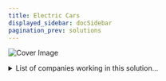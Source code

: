 ```yaml
---
title: Electric Cars
displayed_sidebar: docSidebar
pagination_prev: solutions
---
```


![Cover Image](../static/img/electric-car.jpg)

<details>
        <summary>List of companies working in this solution...</summary>
         <em>Note: this is an experimental AI feature. Accuracy and completeness are a work in progress</em>
        <div>
            <ul>
             
                <li><a href="https://pod-point.com">Pod Point</a></li>
            
                <li><a href="https://boostedboards.com">Boosted</a></li>
            
                <li><a href="https://transition-one.fr">Transition One</a></li>
            
                <li><a href="https://zeroavia.com">Zeroavia</a></li>
            
                <li><a href="https://echiontech.com">Echion Tech</a></li>
            
                <li><a href="https://www.proterra.com">Proterra</a></li>
            
                <li><a href="https://riversimple.com">River Simple</a></li>
            
            </ul>
        </div>
        </details>


:::note job openings
  #### [View open jobs in this Solution](https://climatebase.org/jobs?l=&q=&drawdown_solutions=Electric+Cars)
:::

## Overview

Electric cars are becoming increasingly popular as people look for ways to reduce their environmental impact. There are a number of different technologies that are being developed to make electric cars more efficient and reduce their emissions.

One of the biggest breakthroughs has been in the development of better batteries. Lithium-ion batteries are much more efficient than the lead-acid batteries that were previously used in electric cars. This means that electric cars can travel further on a single charge, making them more practical for people to use on a daily basis.

Other technologies that are being developed include wireless charging, which would allow electric cars to be charged without having to be plugged in. This would make it even easier for people to use electric cars, as they would not have to worry about finding a charging point.

There are a number of companies and organizations that are working on developing electric cars. Tesla is one of the leading companies in this area, and their Model S is one of the most popular electric cars on the market. Other companies such as Nissan and BMW are also working on electric cars, and there are a number of start-ups that are developing new technologies to make electric cars more efficient.

 Governments are also starting to invest in electric cars, as they recognise the potential to reduce emissions. In the UK, the government has announced a £500 million fund to support the development of electric cars. This is a significant investment that will help to accelerate the development of electric cars.

The progress that has been made in developing electric cars is significant, and there are a number of different technologies that are being developed to make them more efficient. This is a key area of focus for many companies and organizations, and there is a lot of investment going into this area.

## Progress Made

Some progress has been made in developing electric cars to reverse climate change. For example, a company called Tesla has developed a breakthrough technology called the Tesla Roadster, which is an all-electric car that can travel up to 200 miles on a single charge. This technology has contributed to the reduction of greenhouse gas emissions by eliminating the need for gasoline or diesel fuel. Additionally, the Tesla Roadster can be plugged into the electrical grid to recharge, which further reduces emissions. Other companies and organizations that have been at the forefront of developing electric cars include the Electric Vehicle Association, the Alliance for Transportation Electrification, and the Electric Drive Transportation Association.

## Lessons Learned

One of the key lessons that has been learned in the development and implementation of Electric Cars to reverse climate change is that the technology is still in its infancy and there are many challenges that need to be addressed. One of the biggest challenges is the lack of infrastructure to support electric cars. There are only a handful of charging stations in most cities and towns, and the majority of them are in private homes or businesses. This lack of infrastructure makes it difficult for people to switch to electric cars, as they would need to either install a charging station at their home or have access to one when they are out and about. Another challenge is the cost of electric cars. They are still significantly more expensive than traditional petrol or diesel cars, which makes them unaffordable for many people. The final challenge is the range of electric cars. The majority of electric cars can only travel for a few hundred miles before needing to be recharged, which is not suitable for long journeys.

Despite these challenges, there have been some successes in the development and implementation of electric cars. The most significant success is the decrease in emissions from electric cars. Electric cars produce zero emissions, which helps to reduce air pollution and combat climate change. Another success is the increase in efficiency of electric cars. Electric cars are much more efficient than traditional petrol or diesel cars, and this means that they use less energy and generate less pollution. Finally, the number of electric cars on the road is increasing. In 2015, there were around 1.2 million electric cars in the world, and this is expected to increase to 2 million by 2020. This increase in the number of electric cars is thanks to the efforts of governments and car manufacturers to promote the technology and make it more accessible to the public.

Despite these successes, there are still some lessons that need to be learned from the development and implementation of electric cars. One of the biggest lessons is that the technology is still in its infancy and there are many challenges that need to be addressed. Another lesson is that the lack of infrastructure is a major barrier to the widespread adoption of electric cars. Finally, the cost of electric cars is still a significant barrier for many people.

Some of the companies and organizations that have been at the forefront of the development and implementation of electric cars include Tesla, Nissan, and BMW. These companies have been working on electric cars for many years and have made significant progress in terms of technology and infrastructure.

## Challenges Ahead

1. Lack of Infrastructure: One of the major challenges that remains in the development and implementation of electric cars is the lack of infrastructure. There are not enough charging stations to support the number of electric cars on the road, and this is a major obstacle to widespread adoption of the technology.

2. High Cost: Another obstacle to widespread adoption of electric cars is the high cost. Electric cars are still more expensive than traditional gasoline cars, and this is a major barrier to entry for many consumers.

3. Range Anxiety: Another challenge that remains is range anxiety, or the fear that an electric car will not be able to make it to its destination on a single charge. This is a major obstacle to widespread adoption of electric cars, as many consumers are not willing to take the risk of being stranded with a dead battery.

4. Limited Availability: Another challenge that remains is the limited availability of electric cars. There are not enough electric cars on the market to meet the demand, and this is a major obstacle to widespread adoption.

5. Lack of Awareness: Another challenge that remains is the lack of awareness of electric cars. Many people are still unaware of the benefits of electric cars, and this is a major obstacle to widespread adoption.

## Best Path Forward

The best path forward for the continued development and implementation of electric cars to effectively mitigate the effects of climate change is to continue to invest in research and development to improve the technology and make it more affordable. Governments and private companies need to continue to provide incentives for people to buy electric cars and install charging infrastructure. Lastly, education and awareness campaigns need to be created to increase public support for electric cars.

Some companies and organizations that have been at the forefront of this solution are Tesla, Nissan, and the Environment Defense Fund. Tesla has been working to develop and improve electric car technology for many years. Nissan has been a leader in mass-producing and marketing electric cars. The Environment Defense Fund has been working to increase public awareness of the benefits of electric cars and to promote their adoption.

---

Photo by <a href="https://unsplash.com/@chuttersnap?utm_source=unsplash&utm_medium=referral&utm_content=creditCopyText">CHUTTERSNAP</a> on <a href="https://unsplash.com/photos/xfaYAsMV1p8?utm_source=unsplash&utm_medium=referral&utm_content=creditCopyText">Unsplash</a>
